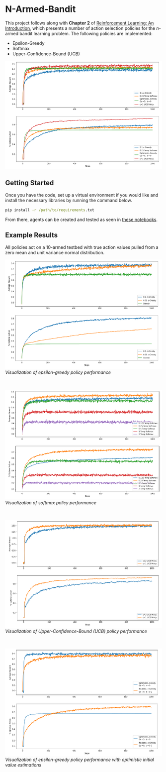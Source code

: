 # N-Armed-Bandit
This project follows along with **Chapter 2** of [Reinforcement Learning: An Introduction](https://web.stanford.edu/class/psych209/Readings/SuttonBartoIPRLBook2ndEd.pdf), which presents a number of action selection policies for the *n*-armed bandit learning problem. The following policies are implemented:
- Epsilon-Greedy
- Softmax
- Upper-Confidence-Bound (UCB)

![comparison](/imgs/policy_comparison.PNG)


## Getting Started
Once you have the code, set up a virtual environment if you would like and install the necessary libraries by running the command below.
```bat
pip install -r /path/to/requirements.txt
```
From there, agents can be created and tested as seen in [these notebooks](https://github.com/shankal17/N-Armed-Bandit/tree/main/notebooks).

## Example Results
All policies act on a 10-armed testbed with true action values pulled from a zero mean and unit variance normal distribution.

![epsilon-greedy](/imgs/epsilon_greedy_policy.PNG)<br/>
*Visualization of epsilon-greedy policy performance*<br/><br/><br/>

![softmax](/imgs/softmax_policy.PNG)<br/>
*Visualization of softmax policy performance*<br/><br/><br/>

![UCB](/imgs/upper_confidence_bound_policy.PNG)<br/>
*Visualization of Upper-Confidence-Bound (UCB) policy performance*<br/><br/><br/>

![UCB](/imgs/optimistic_initial_values.PNG)<br/>
*Visualization of epsilon-greedy policy performance with optimistic initial value estimations*
